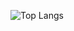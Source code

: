 ![Top Langs](https://github-readme-stats.vercel.app/api/top-langs/?username=kierancrossley&theme=ayu-mirage&layout=donut&hide=batchfile,procfile)
